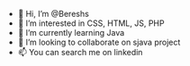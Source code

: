 - 👋 Hi, I’m @Bereshs
- 👀 I’m interested in CSS, HTML, JS, PHP
- 🌱 I’m currently learning Java
- 💞️ I’m looking to collaborate on sjava project
- 📫 You can search me on linkedin

<!---
Bereshs/Bereshs is a ✨ special ✨ repository because its `README.md` (this file) appears on your GitHub profile.
You can click the Preview link to take a look at your changes.
--->
